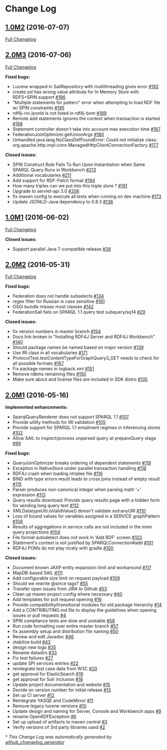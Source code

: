 # Change Log

## [1.0M2](https://github.com/eclipse/rdf4j/tree/1.0M2) (2016-07-07)
[Full Changelog](https://github.com/eclipse/rdf4j/compare/1.0M1...1.0M2)

## [2.0M3](https://github.com/eclipse/rdf4j/tree/2.0M3) (2016-07-06)
[Full Changelog](https://github.com/eclipse/rdf4j/compare/2.0M2...2.0M3)

**Fixed bugs:**

- Lucene wrapped in SailRepository with multithreading gives error [\#192](https://github.com/eclipse/rdf4j/issues/192)
- create.xsl has wrong value attribute for In Memory Store with RDFS+SPIN support [\#196](https://github.com/eclipse/rdf4j/issues/196)
- "Multiple statements for pattern" error when attempting to load RDF file w/ SPIN constraints [\#195](https://github.com/eclipse/rdf4j/issues/195)
- rdf4j-rio-jsonld is not listed in rdf4j-bom [\#189](https://github.com/eclipse/rdf4j/issues/189)
- Remote add statements ignores the context when transaction is started  [\#188](https://github.com/eclipse/rdf4j/issues/188)
- Statement controller doesn't take into account max execution time [\#187](https://github.com/eclipse/rdf4j/issues/187)
- FederationJoinOptimizer.getUnionArgs [\#180](https://github.com/eclipse/rdf4j/issues/180)
- Unhandled java.lang.NoClassDefFoundError: Could not initialize class: org.apache.http.impl.conn.ManagedHttpClientConnectionFactory [\#177](https://github.com/eclipse/rdf4j/issues/177)

**Closed issues:**

- SPIN Construct Rule Fails To Run Upon Instantiation when Same SPARQL Query Runs in Workbench [\#213](https://github.com/eclipse/rdf4j/issues/213)
- Additional vocabularies [\#211](https://github.com/eclipse/rdf4j/issues/211)
- Add support for RDF-Patch format [\#194](https://github.com/eclipse/rdf4j/issues/194)
- How many triples can we put into this triple store ? [\#191](https://github.com/eclipse/rdf4j/issues/191)
- Upgrade to servlet-api 3.0 [\#206](https://github.com/eclipse/rdf4j/issues/206)
- fix maven config to execute all tests when running on dev machine [\#173](https://github.com/eclipse/rdf4j/issues/173)
- Update JSONLD-Java dependency to 0.8.3 [\#138](https://github.com/eclipse/rdf4j/issues/138)

## [1.0M1](https://github.com/eclipse/rdf4j/tree/1.0M1) (2016-06-02)
[Full Changelog](https://github.com/eclipse/rdf4j/compare/2.0M2...1.0M1)

**Closed issues:**

- Support parallel Java 7-compatible release [\#38](https://github.com/eclipse/rdf4j/issues/38)

## [2.0M2](https://github.com/eclipse/rdf4j/tree/2.0M2) (2016-05-31)
[Full Changelog](https://github.com/eclipse/rdf4j/compare/2.0M1...2.0M2)

**Fixed bugs:**

- Federation does not handle subselects [\#134](https://github.com/eclipse/rdf4j/issues/134)
- regex filter for Russian is case sensitive [\#161](https://github.com/eclipse/rdf4j/issues/161)
- OSGi bundle misses most classes [\#142](https://github.com/eclipse/rdf4j/issues/142)
- FederationSail fails on SPARQL 1.1 query test subquery/sq14 [\#29](https://github.com/eclipse/rdf4j/issues/29)

**Closed issues:**

- fix version numbers in master branch [\#154](https://github.com/eclipse/rdf4j/issues/154)
- Docs link broken in "Installing RDF4J Server and RDF4J Workbench" [\#140](https://github.com/eclipse/rdf4j/issues/140)
- Should package names be named based on major version [\#139](https://github.com/eclipse/rdf4j/issues/139)
- Use IRI class in all vocabularies [\#171](https://github.com/eclipse/rdf4j/issues/171)
- ProtocolTest.testContentTypeForGraphQuery3\_GET needs to check for all possible formats [\#167](https://github.com/eclipse/rdf4j/issues/167)
- Fix package names in logback.xml [\#151](https://github.com/eclipse/rdf4j/issues/151)
- Remove rdbms remaining files [\#150](https://github.com/eclipse/rdf4j/issues/150)
- Make sure about and license files are included in SDK distro [\#135](https://github.com/eclipse/rdf4j/issues/135)

## [2.0M1](https://github.com/eclipse/rdf4j/tree/2.0M1) (2016-05-16)
**Implemented enhancements:**

- SparqlQueryRenderer does not support SPARQL 1.1 [\#107](https://github.com/eclipse/rdf4j/issues/107)
- Provide utility methods for IRI validation [\#105](https://github.com/eclipse/rdf4j/issues/105)
- Provide support for SPARQL 1.1 entailment regimes in inferencing stores [\#102](https://github.com/eclipse/rdf4j/issues/102)
- Allow SAIL to inspect/process unparsed query at prepareQuery stage [\#99](https://github.com/eclipse/rdf4j/issues/99)

**Fixed bugs:**

- QueryJoinOptimizer breaks ordering of dependent statements [\#119](https://github.com/eclipse/rdf4j/issues/119)
- Exception in NativeStore under parallel transaction handling [\#118](https://github.com/eclipse/rdf4j/issues/118)
- RDF4J crash when loading ntriples file [\#116](https://github.com/eclipse/rdf4j/issues/116)
- BIND with type errors result leads to cross joins instead of empty result [\#115](https://github.com/eclipse/rdf4j/issues/115)
- Parser produces non-canonical integer when parsing math '+' expression [\#113](https://github.com/eclipse/rdf4j/issues/113)
- Query results download: Provide query results page with a hidden form for sending long query text [\#112](https://github.com/eclipse/rdf4j/issues/112)
- XMLDatatypeUtil.isValidValue\(\) doesn't validate xsd:anyURI [\#110](https://github.com/eclipse/rdf4j/issues/110)
- Loss of bound values for variables assigned in a SERVICE graphPattern [\#108](https://github.com/eclipse/rdf4j/issues/108)
- Results of aggregations in service calls are not included in the inner query projections [\#104](https://github.com/eclipse/rdf4j/issues/104)
- File format autodetect does not work in 'Add RDF' screen [\#103](https://github.com/eclipse/rdf4j/issues/103)
- Statement's context is not justified by SPARQLConnection\#add [\#101](https://github.com/eclipse/rdf4j/issues/101)
- RDF4J POMs do not play nicely with gradle [\#100](https://github.com/eclipse/rdf4j/issues/100)

**Closed issues:**

- Document known JAXP entity expansion limit and workaround [\#117](https://github.com/eclipse/rdf4j/issues/117)
- MapDB-based SAIL [\#111](https://github.com/eclipse/rdf4j/issues/111)
- Add configurable size limit on request payload [\#109](https://github.com/eclipse/rdf4j/issues/109)
- Should we rewrite @since tags? [\#55](https://github.com/eclipse/rdf4j/issues/55)
- Transfer open issues from JIRA to Github [\#53](https://github.com/eclipse/rdf4j/issues/53)
- Clean up maven project config where necessary [\#40](https://github.com/eclipse/rdf4j/issues/40)
- Add templates for pull request opening [\#16](https://github.com/eclipse/rdf4j/issues/16)
- Provide compatibility/transitional modules for old package hierarchy [\#14](https://github.com/eclipse/rdf4j/issues/14)
- Add a CONTRIBUTING.md file to display the guidelines when opening issues or pull requests [\#4](https://github.com/eclipse/rdf4j/issues/4)
- SPIN compliance tests are slow and unstable [\#58](https://github.com/eclipse/rdf4j/issues/58)
- Run code formatting over entire master branch [\#57](https://github.com/eclipse/rdf4j/issues/57)
- fix assembly setup and distribution file naming [\#50](https://github.com/eclipse/rdf4j/issues/50)
- Review and edit Javadoc [\#46](https://github.com/eclipse/rdf4j/issues/46)
- stabilize build [\#43](https://github.com/eclipse/rdf4j/issues/43)
- design new logo [\#35](https://github.com/eclipse/rdf4j/issues/35)
- Rename datadirs  [\#33](https://github.com/eclipse/rdf4j/issues/33)
- Fix test failures [\#27](https://github.com/eclipse/rdf4j/issues/27)
- update SPI services entries [\#22](https://github.com/eclipse/rdf4j/issues/22)
- reintegrate test case data from W3C [\#20](https://github.com/eclipse/rdf4j/issues/20)
- get approval for ElasticSearch [\#19](https://github.com/eclipse/rdf4j/issues/19)
- get approval for Solr inclusion [\#18](https://github.com/eclipse/rdf4j/issues/18)
- Update project documentation and website [\#15](https://github.com/eclipse/rdf4j/issues/15)
- Decide on version number for initial release [\#13](https://github.com/eclipse/rdf4j/issues/13)
- Set up CI server [\#12](https://github.com/eclipse/rdf4j/issues/12)
- Reintegrate YASQE and CodeMirror [\#11](https://github.com/eclipse/rdf4j/issues/11)
- Remove legacy lucene versions [\#10](https://github.com/eclipse/rdf4j/issues/10)
- Update design and naming for Server, Console and Workbench apps [\#9](https://github.com/eclipse/rdf4j/issues/9)
- rename OpenRDFException [\#6](https://github.com/eclipse/rdf4j/issues/6)
- Set up upload of artifacts to maven central [\#3](https://github.com/eclipse/rdf4j/issues/3)
- Verify versions of 3rd party libraries used [\#2](https://github.com/eclipse/rdf4j/issues/2)



\* *This Change Log was automatically generated by [github_changelog_generator](https://github.com/skywinder/Github-Changelog-Generator)*
